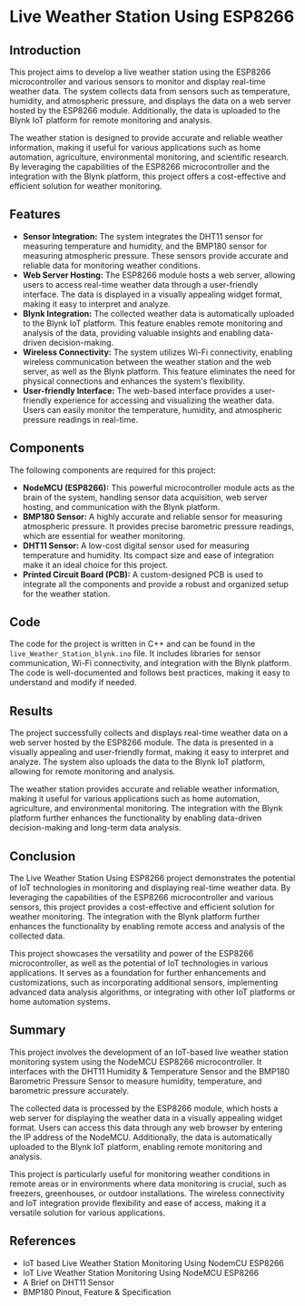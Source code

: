 # Live Weather Station Using ESP8266

## Introduction

This project aims to develop a live weather station using the ESP8266 microcontroller and various sensors to monitor and display real-time weather data. The system collects data from sensors such as temperature, humidity, and atmospheric pressure, and displays the data on a web server hosted by the ESP8266 module. Additionally, the data is uploaded to the Blynk IoT platform for remote monitoring and analysis.

The weather station is designed to provide accurate and reliable weather information, making it useful for various applications such as home automation, agriculture, environmental monitoring, and scientific research. By leveraging the capabilities of the ESP8266 microcontroller and the integration with the Blynk platform, this project offers a cost-effective and efficient solution for weather monitoring.

## Features

- **Sensor Integration:** The system integrates the DHT11 sensor for measuring temperature and humidity, and the BMP180 sensor for measuring atmospheric pressure. These sensors provide accurate and reliable data for monitoring weather conditions.
- **Web Server Hosting:** The ESP8266 module hosts a web server, allowing users to access real-time weather data through a user-friendly interface. The data is displayed in a visually appealing widget format, making it easy to interpret and analyze.
- **Blynk Integration:** The collected weather data is automatically uploaded to the Blynk IoT platform. This feature enables remote monitoring and analysis of the data, providing valuable insights and enabling data-driven decision-making.
- **Wireless Connectivity:** The system utilizes Wi-Fi connectivity, enabling wireless communication between the weather station and the web server, as well as the Blynk platform. This feature eliminates the need for physical connections and enhances the system's flexibility.
- **User-friendly Interface:** The web-based interface provides a user-friendly experience for accessing and visualizing the weather data. Users can easily monitor the temperature, humidity, and atmospheric pressure readings in real-time.

## Components

The following components are required for this project:

- **NodeMCU (ESP8266):** This powerful microcontroller module acts as the brain of the system, handling sensor data acquisition, web server hosting, and communication with the Blynk platform.
- **BMP180 Sensor:** A highly accurate and reliable sensor for measuring atmospheric pressure. It provides precise barometric pressure readings, which are essential for weather monitoring.
- **DHT11 Sensor:** A low-cost digital sensor used for measuring temperature and humidity. Its compact size and ease of integration make it an ideal choice for this project.
- **Printed Circuit Board (PCB):** A custom-designed PCB is used to integrate all the components and provide a robust and organized setup for the weather station.

## Code

The code for the project is written in C++ and can be found in the `live_Weather_Station_blynk.ino` file. It includes libraries for sensor communication, Wi-Fi connectivity, and integration with the Blynk platform. The code is well-documented and follows best practices, making it easy to understand and modify if needed.

## Results

The project successfully collects and displays real-time weather data on a web server hosted by the ESP8266 module. The data is presented in a visually appealing and user-friendly format, making it easy to interpret and analyze. The system also uploads the data to the Blynk IoT platform, allowing for remote monitoring and analysis.

The weather station provides accurate and reliable weather information, making it useful for various applications such as home automation, agriculture, and environmental monitoring. The integration with the Blynk platform further enhances the functionality by enabling data-driven decision-making and long-term data analysis.

## Conclusion

The Live Weather Station Using ESP8266 project demonstrates the potential of IoT technologies in monitoring and displaying real-time weather data. By leveraging the capabilities of the ESP8266 microcontroller and various sensors, this project provides a cost-effective and efficient solution for weather monitoring. The integration with the Blynk platform further enhances the functionality by enabling remote access and analysis of the collected data.

This project showcases the versatility and power of the ESP8266 microcontroller, as well as the potential of IoT technologies in various applications. It serves as a foundation for further enhancements and customizations, such as incorporating additional sensors, implementing advanced data analysis algorithms, or integrating with other IoT platforms or home automation systems.

## Summary

This project involves the development of an IoT-based live weather station monitoring system using the NodeMCU ESP8266 microcontroller. It interfaces with the DHT11 Humidity & Temperature Sensor and the BMP180 Barometric Pressure Sensor to measure humidity, temperature, and barometric pressure accurately.

The collected data is processed by the ESP8266 module, which hosts a web server for displaying the weather data in a visually appealing widget format. Users can access this data through any web browser by entering the IP address of the NodeMCU. Additionally, the data is automatically uploaded to the Blynk IoT platform, enabling remote monitoring and analysis.

This project is particularly useful for monitoring weather conditions in remote areas or in environments where data monitoring is crucial, such as freezers, greenhouses, or outdoor installations. The wireless connectivity and IoT integration provide flexibility and ease of access, making it a versatile solution for various applications.

## References

- IoT based Live Weather Station Monitoring Using NodemCU ESP8266
- IoT Live Weather Station Monitoring Using NodeMCU ESP8266
- A Brief on DHT11 Sensor
- BMP180 Pinout, Feature & Specification
